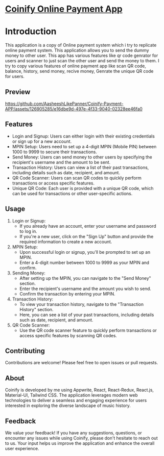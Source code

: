 # <a href='https://coinifypayment.vercel.app/'>Coinify Online Payment App</a>

<h1>Introduction</h1>
<p>
This application is a copy of Online payment system which i try to replicate online payment system. This application allows you to send the dummy money to other user. This app has various features like
qr code genrator for users and scanner to just scan the other user and send the money to them. I try to copy various features of online payment app like scan QR code, balance, history, send money, recive money, Genrate the unique QR code for users.
</p>
<h2>Preview</h2>


https://github.com/AasheeshLikePanner/Coinify-Payment-APP/assets/126905285/e16dbe9d-497e-4f33-9040-02328ee46fa0

 <h2>Features</h2>
    <ul>
        <li>Login and Signup: Users can either login with their existing credentials or sign up for a new account.</li>
        <li>MPIN Setup: Users need to set up a 4-digit MPIN (Mobile PIN) between 1000 to 9999 to secure their transactions.</li>
        <li>Send Money: Users can send money to other users by specifying the recipient's username and the amount to be sent.</li>
        <li>Transaction History: Users can view a list of their past transactions, including details such as date, recipient, and amount.</li>
        <li>QR Code Scanner: Users can scan QR codes to quickly perform transactions or access specific features.</li>
        <li>Unique QR Code: Each user is provided with a unique QR code, which can be used for transactions or other user-specific actions.</li>
    </ul>

  <h2>Usage</h2>
  <ol>
      <li>Login or Signup:
          <ul>
              <li>If you already have an account, enter your username and password to log in.</li>
              <li>If you're a new user, click on the "Sign Up" button and provide the required information to create a new account.</li>
          </ul>
      </li>
      <li>MPIN Setup:
          <ul>
              <li>Upon successful login or signup, you'll be prompted to set up an MPIN.</li>
              <li>Enter a 4-digit number between 1000 to 9999 as your MPIN and confirm.</li>
          </ul>
      </li>
      <li>Sending Money:
          <ul>
              <li>After setting up the MPIN, you can navigate to the "Send Money" section.</li>
              <li>Enter the recipient's username and the amount you wish to send.</li>
              <li>Confirm the transaction by entering your MPIN.</li>
          </ul>
      </li>
      <li>Transaction History:
          <ul>
              <li>To view your transaction history, navigate to the "Transaction History" section.</li>
              <li>Here, you can see a list of your past transactions, including details such as date, recipient, and amount.</li>
          </ul>
      </li>
      <li>QR Code Scanner:
          <ul>
              <li>Use the QR code scanner feature to quickly perform transactions or access specific features by scanning QR codes.</li>
          </ul>
      </li>
  </ol>

  <h2>Contributing</h2>
  <p>Contributions are welcome! Please feel free to open issues or pull requests.</p>


<h2>About</h2>
<p>Coinify is developed by me using Appwrite, React, React-Redux, React.js, Material-UI, Tailwind CSS. The application leverages modern web technologies to deliver a seamless and engaging experience for users interested in exploring the diverse landscape of music history.</p>

<h2>Feedback</h2>
<p>We value your feedback! If you have any suggestions, questions, or encounter any issues while using Coinify, please don't hesitate to reach out to us. Your input helps us improve the application and enhance the overall user experience.</p>



